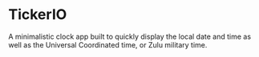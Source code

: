 # TickerIO
A minimalistic clock app built to quickly display the local date and time as well as the Universal Coordinated time, or Zulu military time.
